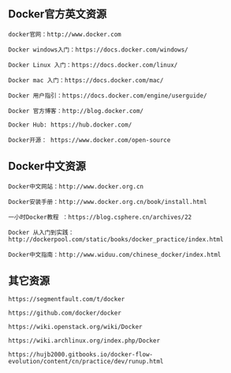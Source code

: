 ## Docker官方英文资源
    docker官网：http://www.docker.com
    
    Docker windows入门：https://docs.docker.com/windows/
    
    Docker Linux 入门：https://docs.docker.com/linux/
    
    Docker mac 入门：https://docs.docker.com/mac/
    
    Docker 用户指引：https://docs.docker.com/engine/userguide/
    
    Docker 官方博客：http://blog.docker.com/
    
    Docker Hub: https://hub.docker.com/
    
    Docker开源： https://www.docker.com/open-source
## Docker中文资源
    Docker中文网站：http://www.docker.org.cn
    
    Docker安装手册：http://www.docker.org.cn/book/install.html

    一小时Docker教程 ：https://blog.csphere.cn/archives/22

    Docker 从入门到实践：http://dockerpool.com/static/books/docker_practice/index.html
    
    Docker中文指南：http://www.widuu.com/chinese_docker/index.html
## 其它资源
    https://segmentfault.com/t/docker

    https://github.com/docker/docker
    
    https://wiki.openstack.org/wiki/Docker
    
    https://wiki.archlinux.org/index.php/Docker
    
    https://hujb2000.gitbooks.io/docker-flow-evolution/content/cn/practice/dev/runup.html